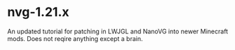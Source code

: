 # nvg-1.21.x
An updated tutorial for patching in LWJGL and NanoVG into newer Minecraft mods. Does not reqire anything except a brain.
